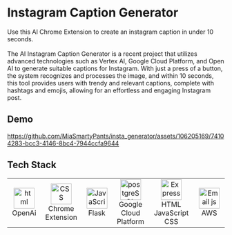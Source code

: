 # Instagram Caption Generator
Use this AI Chrome Extension to create an instagram caption in under 10 seconds. 
<br></br>
The AI Instagram Caption Generator is a recent project that utilizes advanced technologies such as Vertex AI, Google Cloud Platform, and Open AI to generate suitable captions for Instagram. With just a press of a button, the system recognizes and processes the image, and within 10 seconds, this tool provides users with trendy and relevant captions, complete with hashtags and emojis, allowing for an effortless and engaging Instagram post.

## Demo
https://github.com/MiaSmartyPants/insta_generator/assets/106205169/74104283-bcc3-4146-8bc4-7944ccfa9644

## Tech Stack

<table align="center">
  <tr>
    <td align="center" width="96">
        <img src="https://blogs.sap.com/wp-content/uploads/2023/08/1681142315open-ai-logo-1.png" width="48" height="48" alt="html" />
      <br>OpenAi
    </td>
    <td align="center" width="96">
        <img src="https://miro.medium.com/v2/resize:fit:1400/1*J7CqaSkb9X1l-TmGH5fdBQ.png" width="48" height="48" alt="CSS" />
      <br>Chrome Extension
    </td>
    <td align="center" width="96">
        <img src="https://miro.medium.com/v2/resize:fit:640/1*XzIRJGujfqAiOV2EIQgR_Q.png" width="48" height="48" alt="JavaScript" />
      <br>Flask
    </td>
    <td align="center" width="96">
        <img src="https://www.freecodecamp.org/news/content/images/size/w2000/2020/10/gcp.png" width="48" height="48" alt="postgreSQL" />
      <br>Google Cloud Platform
    </td>
    <td align="center" width="130">
        <img src="https://global.discourse-cdn.com/sitepoint/original/3X/b/5/b59a78e2ed76c705f3c0dcb300f3f222aefdcd99.png" width="48" height="48" alt="Express" />
      <br>HTML JavaScript CSS
    </td>
    <td align="center" width="96">
        <img src="https://assets.intersystems.com/dims4/default/b4f6c99/2147483647/strip/false/crop/750x422+15+0/resize/1200x675!/quality/90/?url=http%3A%2F%2Finter-systems-brightspot.s3.amazonaws.com%2F26%2Fbd%2F6a6aa762425f87ad7d5c2fe65f8c%2Fawslogo-image.jpg" width="48" height="48" alt="Email js" />
      <br>AWS
      </td>
  </tr>
</table>
